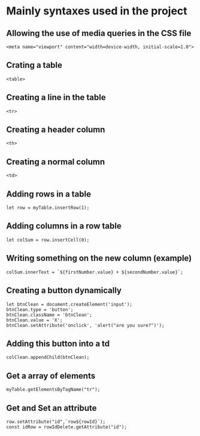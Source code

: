 # Mainly syntaxes used in the project

## Allowing the use of media queries in the CSS file
```
<meta name="viewport" content="width=device-width, initial-scale=1.0">
```
## Crating a table
```
<table>
```
## Creating a line in the table
```
<tr>
```
## Creating a header column
```
<th>
```
## Creating a normal column
```
<td>
```

## Adding rows in a table 
```
let row = myTable.insertRow(1);
```
## Adding columns in a row table
```
let colSum = row.insertCell(0);
```
## Writing something on the new column (example)
```
colSum.innerText = `${firstNumber.value} + ${secondNumber.value}`;
```

## Creating a button dynamically
```
let btnClean = document.createElement('input');
btnClean.type = 'button';
btnClean.className = 'btnClean'; 
btnClean.value = 'X'; 
btnClean.setAttribute('onclick', 'alert("are you sure?")');
```

## Adding this button into a td
```
colClean.appendChild(btnClean); 
```

## Get a array of elements
```
myTable.getElementsByTagName("tr");
```

## Get and Set an attribute 
```
row.setAttribute("id",`row${rowId}`);
const idRow = rowIdDelete.getAttribute("id");
```
